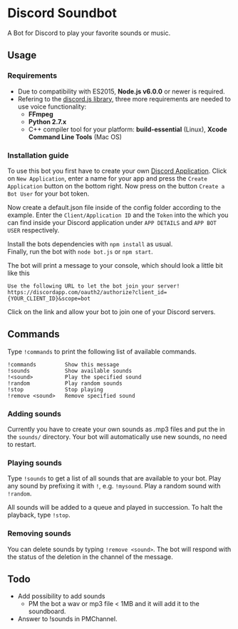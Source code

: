 Discord Soundbot
================

A Bot for Discord to play your favorite sounds or music.

## Usage

### Requirements

+ Due to compatibility with ES2015, **Node.js v6.0.0** or newer is required.
+ Refering to the [discord.js library](http://discordjs.readthedocs.io/en/latest/troubleshooting.html), three more requirements are needed to use voice functionality:
  + **FFmpeg**
  + **Python 2.7.x**
  + C++ compiler tool for your platform: **build-essential** (Linux), **Xcode Command Line Tools** (Mac OS)


### Installation guide

To use this bot you first have to create your own [Discord Application](https://discordapp.com/developers/applications/me). Click on `New Application`, enter a name for your app and press the `Create Application` button on the bottom right. Now press on the button `Create a Bot User` for your bot token.

Now create a default.json file inside of the config folder according to the example. Enter the `Client/Application ID` and the `Token` into the which you can find inside your Discord application under `APP DETAILS` and `APP BOT USER` respectively.

Install the bots dependencies with `npm install` as usual.  
Finally, run the bot with `node bot.js` or `npm start`.

The bot will print a message to your console, which should look a little bit like this

```
Use the following URL to let the bot join your server!
https://discordapp.com/oauth2/authorize?client_id={YOUR_CLIENT_ID}&scope=bot
```

Click on the link and allow your bot to join one of your Discord servers.

## Commands

Type `!commands` to print the following list of available commands.

```
!commands         Show this message
!sounds           Show available sounds
!<sound>          Play the specified sound
!random           Play random sounds
!stop             Stop playing
!remove <sound>   Remove specified sound
```

### Adding sounds

Currently you have to create your own sounds as .mp3 files and put the in the `sounds/` directory. Your bot will automatically use new sounds, no need to restart.

### Playing sounds

Type `!sounds` to get a list of all sounds that are available to your bot. Play any sound by prefixing it with `!`, e.g. `!mysound`. Play a random sound with `!random`.

All sounds will be added to a queue and played in succession. To halt the playback, type `!stop`.

### Removing sounds

You can delete sounds by typing `!remove <sound>`. The bot will respond with the status of the deletion in the channel of the message.

## Todo

+ Add possibility to add sounds
  + PM the bot a wav or mp3 file < 1MB and it will add it to the soundboard.
+ Answer to !sounds in PMChannel.
